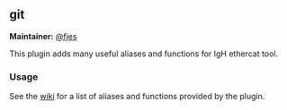 ## git

**Maintainer:** [@fjes](https://github.com/fjes)

This plugin adds many useful aliases and functions for IgH ethercat tool.

### Usage

See the [wiki](https://github.com/robbyrussell/oh-my-zsh/wiki/Plugin:igh-ethercat) for a list of aliases and functions provided by the plugin.


